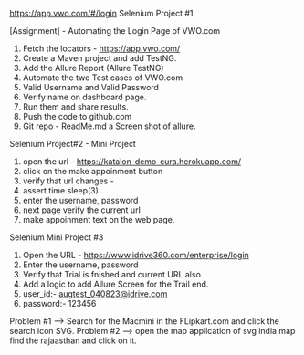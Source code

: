 https://app.vwo.com/#/login
Selenium Project #1



[Assignment] - Automating the Login Page of VWO.com
1. Fetch the locators - https://app.vwo.com/
2. Create a Maven project and add TestNG.
3. Add the Allure Report (Allure TestNG)
4. Automate the two Test cases of VWO.com
5. Valid Username and Valid Password
6. Verify name on dashboard page. 
7. Run them and share results.
8. Push the code to github.com
9. Git repo - ReadMe.md a Screen shot of allure.

Selenium Project#2 - Mini Project

1. open the url - https://katalon-demo-cura.herokuapp.com/
2. click on the make appoinment button
3. verify that url changes -
4. assert time.sleep(3)
5. enter the username, password
6. next page verify the current url
7. make appoinment text on the web page.

Selenium Mini Project #3

1. Open the URL - https://www.idrive360.com/enterprise/login
2. Enter the username, password
3. Verify that Trial is fnished and current URL also
4. Add a logic to add Allure Screen for the Trail end.
5. user_id:- augtest_040823@idrive.com
6. password:- 123456


Problem #1  --> Search for the Macmini in the FLipkart.com and click the search icon SVG. 
Problem #2 --> open the map application of svg india map find the rajaasthan and click on it.

